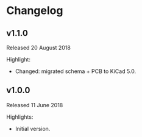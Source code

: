 # Changelog

## v1.1.0
Released 20 August 2018

Highlight:
* Changed: migrated schema + PCB to KiCad 5.0.

## v1.0.0
Released 11 June 2018

Highlights:
* Initial version.
